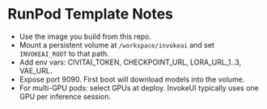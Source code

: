 # RunPod Template Notes

- Use the image you build from this repo.
- Mount a persistent volume at `/workspace/invokeai` and set `INVOKEAI_ROOT` to that path.
- Add env vars: CIVITAI_TOKEN, CHECKPOINT_URL, LORA_URL_1..3, VAE_URL.
- Expose port 9090. First boot will download models into the volume.
- For multi-GPU pods: select GPUs at deploy. InvokeUI typically uses one GPU per inference session.
